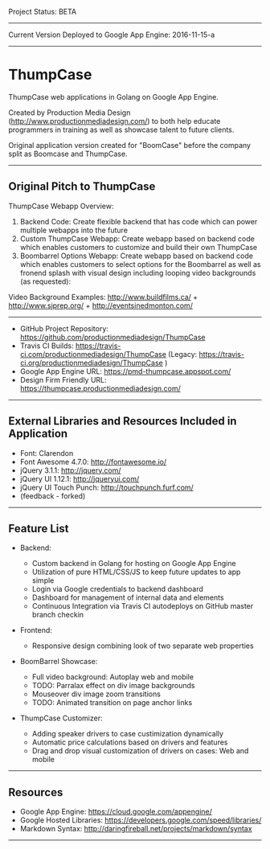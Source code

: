 
Project Status: BETA

---------- ---------- ---------- ---------- ----------

Current Version Deployed to Google App Engine:
2016-11-15-a

---------- ---------- ---------- ---------- ----------

ThumpCase
=========

ThumpCase web applications in Golang on Google App Engine.

Created by Production Media Design (<http://www.productionmediadesign.com/>) to both help educate programmers in training as well as showcase talent to future clients.

Original application version created for "BoomCase" before the company split as Boomcase and ThumpCase.

---------- ---------- ---------- ---------- ----------

Original Pitch to ThumpCase
--------------------------
ThumpCase Webapp Overview:

1. Backend Code: Create flexible backend that has code which can power multiple webapps into the future
2. Custom ThumpCase Webapp: Create webapp based on backend code which enables customers to customize and build their own ThumpCase
3. Boombarrel Options Webapp: Create webapp based on backend code which enables customers to select options for the Boombarrel as well as fronend splash with visual design including looping video backgrounds (as requested):

Video Background Examples:
<http://www.buildfilms.ca/> + <http://www.sjprep.org/> + <http://eventsinedmonton.com/>

---------- ---------- ---------- ---------- ----------

* GitHub Project Repository: <https://github.com/productionmediadesign/ThumpCase>
* Travis CI Builds: <https://travis-ci.com/productionmediadesign/ThumpCase> (Legacy: <https://travis-ci.org/productionmediadesign/ThumpCase> )
* Google App Engine URL: <https://pmd-thumpcase.appspot.com/>
* Design Firm Friendly URL: <https://thumpcase.productionmediadesign.com/>

---------- ---------- ---------- ---------- ----------

External Libraries and Resources Included in Application
--------------------------------------------------------

* Font: Clarendon
* Font Awesome 4.7.0: <http://fontawesome.io/>
* jQuery 3.1.1: <http://jquery.com/>
* jQuery UI 1.12.1: <http://jqueryui.com/>
* jQuery UI Touch Punch: <http://touchpunch.furf.com/>
* (feedback - forked)

---------- ---------- ---------- ---------- ----------

Feature List
------------

* Backend:
  * Custom backend in Golang for hosting on Google App Engine
  * Utilization of pure HTML/CSS/JS to keep future updates to app simple
  * Login via Google credentials to backend dashboard
  * Dashboard for management of internal data and elements
  * Continuous Integration via Travis CI autodeploys on GitHub master branch checkin

* Frontend:
  * Responsive design combining look of two separate web properties

* BoomBarrel Showcase:
  * Full video background: Autoplay web and mobile
  * TODO: Parralax effect on div image backgrounds
  * Mouseover div image zoom transitions
  * TODO: Animated transition on page anchor links

* ThumpCase Customizer:
  * Adding speaker drivers to case custimization dynamically
  * Automatic price calculations based on drivers and features
  * Drag and drop visual customization of drivers on cases: Web and mobile

---------- ---------- ---------- ---------- ----------

Resources
---------

* Google App Engine: <https://cloud.google.com/appengine/>
* Google Hosted Libraries: <https://developers.google.com/speed/libraries/>
* Markdown Syntax: <http://daringfireball.net/projects/markdown/syntax>

---------- ---------- ---------- ---------- ----------
